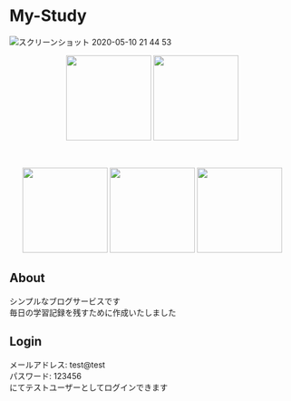 # My-Study  
![スクリーンショット 2020-05-10 21 44 53](https://user-images.githubusercontent.com/61225885/81499738-afff7f80-9308-11ea-8aea-fe4904cfa14c.png)
<p align="center">
<img src="https://user-images.githubusercontent.com/61225885/81501161-bd6d3780-9311-11ea-908e-edc86a1a42e0.png" width="150px">
<img src="https://user-images.githubusercontent.com/61225885/81501164-bfcf9180-9311-11ea-9afb-262bba7e2968.png" width="150px">
</p><br>
<p align="center">
<img src="https://user-images.githubusercontent.com/61225885/81500769-4171f000-930f-11ea-8124-67417f6a4329.png" width="150px"> <img src="https://user-images.githubusercontent.com/61225885/81500827-adecef00-930f-11ea-822b-a82f0aa3b68f.png" width="150px"> <img src="https://user-images.githubusercontent.com/61225885/81500946-5602b800-9310-11ea-979f-72ffcc402093.png" width="150px">
</p>

## About
シンプルなブログサービスです<br>
毎日の学習記録を残すために作成いたしました

## Login
メールアドレス: test@test<br>
パスワード: 123456<br>
にてテストユーザーとしてログインできます<br>
